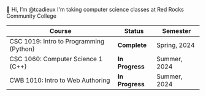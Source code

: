 👋 Hi, I’m @tcadieux
I'm taking computer science classes at Red Rocks Community College

| Course | Status | Semester |
| -------- | ------- | ------- |    
CSC 1019: Intro to Programming (Python) | **Complete** | Spring, 2024
CSC 1060: Computer Science 1 (C++) | **In Progress** | Summer, 2024
CWB 1010: Intro to Web Authoring | **In Progress** | Summer, 2024
<!---
tcadieux/tcadieux is a ✨ special ✨ repository because its `README.md` (this file) appears on your GitHub profile.
You can click the Preview link to take a look at your changes.
--->
